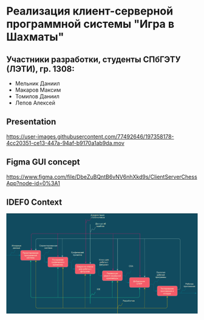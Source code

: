 # Реализация клиент-серверной программной системы "Игра в Шахматы"

## Участники разработки, студенты СПбГЭТУ (ЛЭТИ), гр. 1308:
- Мельник Даниил
- Макаров Максим
- Томилов Даниил
- Лепов Алексей

## Presentation
https://user-images.githubusercontent.com/77492646/197358178-4cc20351-ce13-447a-94af-b9170a1ab9da.mov

## Figma GUI concept
https://www.figma.com/file/DbeZuBQntB6vNV6nhXkd9s/ClientServerChessApp?node-id=0%3A1

## IDEF0 Context
<img alt="" src="https://raw.githubusercontent.com/AlexeyLepov/ClientServerChessApp/main/Documentation/IDEF0/IDEF0-Context.png" align="right"/>
